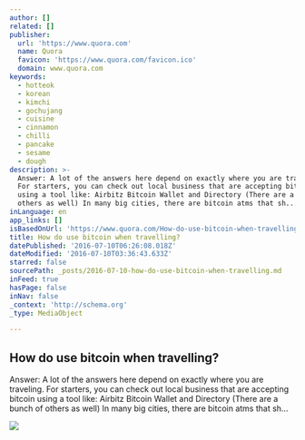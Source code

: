 ```yaml
---
author: []
related: []
publisher:
  url: 'https://www.quora.com'
  name: Quora
  favicon: 'https://www.quora.com/favicon.ico'
  domain: www.quora.com
keywords:
  - hotteok
  - korean
  - kimchi
  - gochujang
  - cuisine
  - cinnamon
  - chilli
  - pancake
  - sesame
  - dough
description: >-
  Answer: A lot of the answers here depend on exactly where you are traveling.
  For starters, you can check out local business that are accepting bitcoin
  using a tool like: Airbitz Bitcoin Wallet and Directory (There are a bunch of
  others as well) In many big cities, there are bitcoin atms that sh...
inLanguage: en
app_links: []
isBasedOnUrl: 'https://www.quora.com/How-do-use-bitcoin-when-travelling'
title: How do use bitcoin when travelling?
datePublished: '2016-07-10T06:26:08.018Z'
dateModified: '2016-07-10T03:36:43.633Z'
starred: false
sourcePath: _posts/2016-07-10-how-do-use-bitcoin-when-travelling.md
inFeed: true
hasPage: false
inNav: false
_context: 'http://schema.org'
_type: MediaObject

---
```

<article style=""><h1>How do use bitcoin when travelling?</h1><p>Answer: A lot of the answers here depend on exactly where you are traveling. For starters, you can check out local business that are accepting bitcoin using a tool like: Airbitz Bitcoin Wallet and Directory (There are a bunch of others as well) In many big cities, there are bitcoin atms that sh...</p><img src="https://qsf.ec.quoracdn.net/-images.new_grid.fb_share_default.pnge6dde9cfa6e03c43.png" /></article>